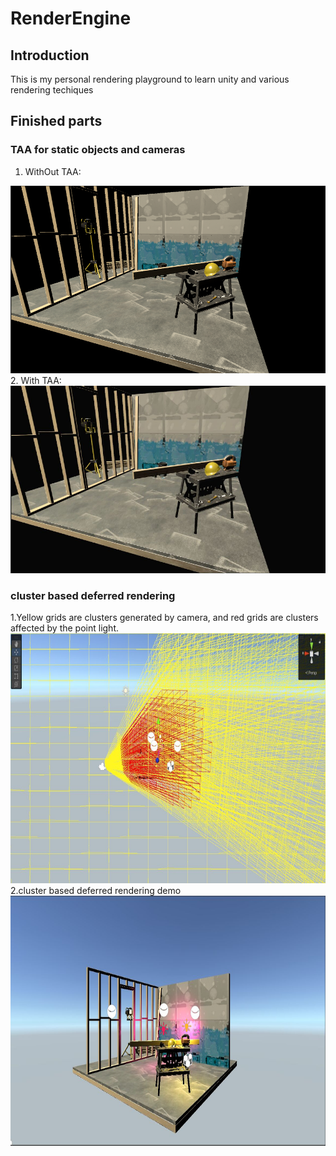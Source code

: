 # RenderEngine

## Introduction
This is my personal rendering playground to learn unity and various rendering techiques

## Finished parts
### TAA for static objects and cameras
1. WithOut TAA:
<img width = "600" height = "300" src = "https://github.com/XiaoyuXiao1998/XRenderPipeline/blob/main/demos/withoutTAA.png" alt="shadow pass"/>
2. With TAA:
<img width = "600" height = "300" src = "https://github.com/XiaoyuXiao1998/XRenderPipeline/blob/main/demos/withTAA.jpg" alt="PCF"/>

### cluster based deferred rendering
1.Yellow grids are clusters generated by camera, and red grids are clusters affected by the point light.
<img width = "800" height = "400" src = "https://github.com/XiaoyuXiao1998/XRenderPipeline/blob/main/demos/clusterDebug.jpg" alt="clusterDebug"/>
2.cluster based deferred rendering demo
<img width = "800" height = "400" src = "https://github.com/XiaoyuXiao1998/XRenderPipeline/blob/main/demos/clusterDemo.jpg" alt="clusterDemo"/>
